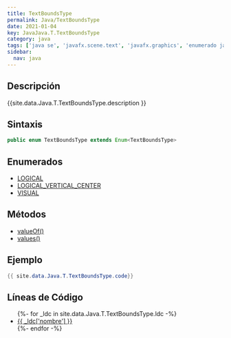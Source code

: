 ```yaml
---
title: TextBoundsType
permalink: Java/TextBoundsType
date: 2021-01-04
key: JavaJava.T.TextBoundsType
category: java
tags: ['java se', 'javafx.scene.text', 'javafx.graphics', 'enumerado java', 'JavaFX 2.0']
sidebar: 
  nav: java
---
```


## Descripción
{{site.data.Java.T.TextBoundsType.description }}

## Sintaxis
~~~java
public enum TextBoundsType extends Enum<TextBoundsType>
~~~

## Enumerados
* [LOGICAL](/Java/TextBoundsType/LOGICAL)
* [LOGICAL_VERTICAL_CENTER](/Java/TextBoundsType/LOGICAL_VERTICAL_CENTER)
* [VISUAL](/Java/TextBoundsType/VISUAL)

## Métodos
* [valueOf()](/Java/TextBoundsType/valueOf)
* [values()](/Java/TextBoundsType/values)

## Ejemplo
~~~java
{{ site.data.Java.T.TextBoundsType.code}}
~~~

## Líneas de Código
<ul>
{%- for _ldc in site.data.Java.T.TextBoundsType.ldc -%}
   <li>
       <a href="{{_ldc['url'] }}">{{ _ldc['nombre'] }}</a>
   </li>
{%- endfor -%}
</ul>
